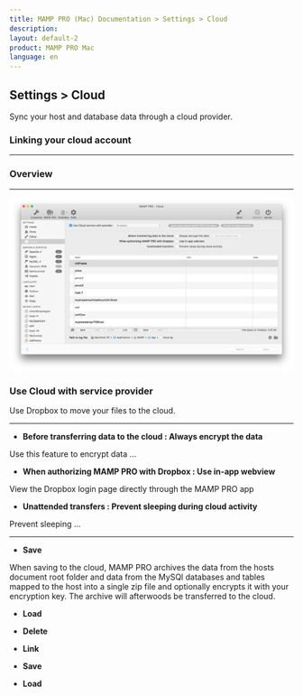 ```yaml
---
title: MAMP PRO (Mac) Documentation > Settings > Cloud
description: 
layout: default-2
product: MAMP PRO Mac
language: en
---
```


## Settings > Cloud

Sync your host and database data through a cloud provider.

### Linking your cloud account



---

### Overview

---

![MAMP](cloud.png)

### Use Cloud with service provider

Use Dropbox to move your files to the cloud.

---



*  **Before transferring data to the cloud : Always encrypt the data**
  
  Use this feature to encrypt data ...
  
*  **When authorizing MAMP PRO with Dropbox : Use in-app webview**
  
  View the Dropbox login page directly through the MAMP PRO app
  
*  **Unattended transfers : Prevent sleeping during cloud activity**
  
  Prevent sleeping ...
  
---

*  **Save**

  When saving to the cloud, MAMP PRO archives the data from the hosts document root folder and data from the MySQl databases and tables mapped to the host into a single zip file and optionally encrypts it with your encryption key. The archive will afterwoods be transferred to the cloud.

*  **Load**

*  **Delete**

*  **Link**

*  **Save**

*  **Load**




  



